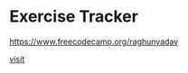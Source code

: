 # Exercise Tracker

https://www.freecodecamp.org/raghunyadav

[visit](https://exercise-tracker-n6mojfbuz-mb-projects-projects.vercel.app)
